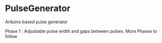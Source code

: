 # PulseGenerator
Arduino based pulse generator

Phase 1 : Adjustable pulse width and gaps between pulses.
More Phases to follow
